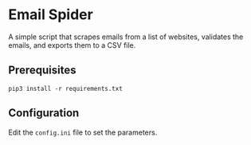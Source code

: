# Email Spider

A simple script that scrapes emails from a list of websites, validates the emails, and exports them to a CSV file.

## Prerequisites

```
pip3 install -r requirements.txt
```

## Configuration

Edit the `config.ini` file to set the parameters.
